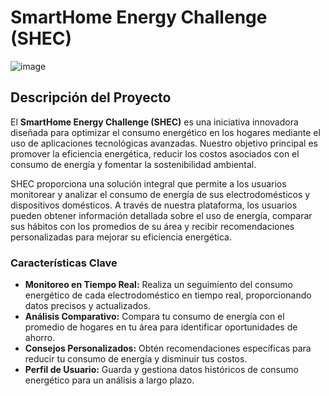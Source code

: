 <h1>SmartHome Energy Challenge (SHEC)</h1>

![image](https://github.com/user-attachments/assets/e7fade53-ca4b-4559-b10c-195a7d5796b6)


<h2>Descripción del Proyecto</h2>
<p>
  El <strong>SmartHome Energy Challenge (SHEC)</strong> es una iniciativa innovadora diseñada para optimizar el consumo energético en los hogares mediante el uso de aplicaciones tecnológicas avanzadas. Nuestro objetivo principal es promover la eficiencia energética, reducir los costos asociados con el consumo de energía y fomentar la sostenibilidad ambiental.
</p>
<p>
  SHEC proporciona una solución integral que permite a los usuarios monitorear y analizar el consumo de energía de sus electrodomésticos y dispositivos domésticos. A través de nuestra plataforma, los usuarios pueden obtener información detallada sobre el uso de energía, comparar sus hábitos con los promedios de su área y recibir recomendaciones personalizadas para mejorar su eficiencia energética.
</p>

<h3>Características Clave</h3>
<ul>
  <li><strong>Monitoreo en Tiempo Real:</strong> Realiza un seguimiento del consumo energético de cada electrodoméstico en tiempo real, proporcionando datos precisos y actualizados.</li>
  <li><strong>Análisis Comparativo:</strong> Compara tu consumo de energía con el promedio de hogares en tu área para identificar oportunidades de ahorro.</li>
  <li><strong>Consejos Personalizados:</strong> Obtén recomendaciones específicas para reducir tu consumo de energía y disminuir tus costos.</li>
  <li><strong>Perfil de Usuario:</strong> Guarda y gestiona datos históricos de consumo energético para un análisis a largo plazo.</li>
</ul>
